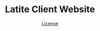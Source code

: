 <div align="center">
  <h1>Latite Client Website</h1>
  <p><a href="LICENSE.md">License</a></p>
</div>